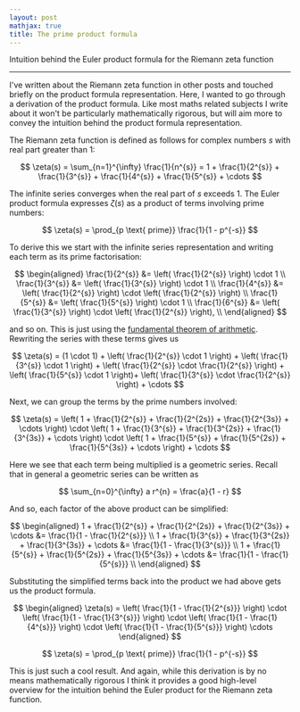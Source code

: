 ```yaml
---
layout: post
mathjax: true
title: The prime product formula
---
```


Intuition behind the Euler product formula for the Riemann zeta function

---

I've written about the Riemann zeta function in other posts and touched briefly
on the product formula representation. Here, I wanted to go through
a derivation of the product formula. Like most maths related subjects I write
about it won't be particularly mathematically rigorous, but will aim more to
convey the intuition behind the product formula representation.

The Riemann zeta function is defined as follows for complex numbers $s$ with
real part greater than $1$:

$$
  \zeta(s) = \sum_{n=1}^{\infty} \frac{1}{n^{s}} = 1 + \frac{1}{2^{s}} + \frac{1}{3^{s}} + \frac{1}{4^{s}} + \frac{1}{5^{s}} + \cdots
$$

The infinite series converges when the real part of $s$ exceeds $1$. The Euler
product formula expresses $\zeta(s)$ as a product of terms involving prime
numbers:

$$
\zeta(s) = \prod_{p \text{ prime}} \frac{1}{1 - p^{-s}}
$$

To derive this we start with the infinite series representation and writing each
term as its prime factorisation:

$$
  \begin{aligned}
    \frac{1}{2^{s}} &= \left( \frac{1}{2^{s}} \right) \cdot 1 \\
    \frac{1}{3^{s}} &= \left( \frac{1}{3^{s}} \right) \cdot 1 \\
    \frac{1}{4^{s}} &= \left( \frac{1}{2^{s}} \right) \cdot \left( \frac{1}{2^{s}} \right) \\
    \frac{1}{5^{s}} &= \left( \frac{1}{5^{s}} \right) \cdot 1 \\
    \frac{1}{6^{s}} &= \left( \frac{1}{3^{s}} \right) \cdot \left( \frac{1}{2^{s}} \right), \\
  \end{aligned}
$$

and so on. This is just using the [fundamental theorem of arithmetic](https://mathworld.wolfram.com/FundamentalTheoremofArithmetic.html).
Rewriting the series with these terms gives us

$$
  \zeta(s) = (1 \cdot 1) + \left( \frac{1}{2^{s}} \cdot 1 \right) + \left( \frac{1}{3^{s}} \cdot 1 \right) + \left( \frac{1}{2^{s}} \cdot \frac{1}{2^{s}} \right) + \left( \frac{1}{5^{s}} \cdot 1 \right)+ \left( \frac{1}{3^{s}} \cdot \frac{1}{2^{s}} \right) + \cdots
$$

Next, we can group the terms by the prime numbers involved:

$$
  \zeta(s) = \left( 1 + \frac{1}{2^{s}} + \frac{1}{2^{2s}} + \frac{1}{2^{3s}} + \cdots \right) \cdot \left( 1 + \frac{1}{3^{s}} + \frac{1}{3^{2s}} + \frac{1}{3^{3s}} + \cdots \right) \cdot \left( 1 + \frac{1}{5^{s}} + \frac{1}{5^{2s}} + \frac{1}{5^{3s}} + \cdots \right) + \cdots
$$

Here we see that each term being multiplied is a geometric series. Recall that
in general a geometric series can  be written as

$$
  \sum_{n=0}^{\infty} a r^{n} = \frac{a}{1 - r}
$$

And so, each factor of the above product can be simplified:

$$
\begin{aligned}
   1 + \frac{1}{2^{s}} + \frac{1}{2^{2s}} + \frac{1}{2^{3s}} + \cdots &= \frac{1}{1 - \frac{1}{2^{s}}} \\
   1 + \frac{1}{3^{s}} + \frac{1}{3^{2s}} + \frac{1}{3^{3s}} + \cdots &= \frac{1}{1 - \frac{1}{3^{s}}} \\
   1 + \frac{1}{5^{s}} + \frac{1}{5^{2s}} + \frac{1}{5^{3s}} + \cdots &= \frac{1}{1 - \frac{1}{5^{s}}} \\
\end{aligned}
$$

Substituting the simplified terms back into the product we had above gets us the product formula.

$$
\begin{aligned}
  \zeta(s) = \left( \frac{1}{1 - \frac{1}{2^{s}}} \right) \cdot \left( \frac{1}{1 - \frac{1}{3^{s}}} \right) \cdot \left( \frac{1}{1 - \frac{1}{4^{s}}} \right) \cdot \left( \frac{1}{1 - \frac{1}{5^{s}}} \right) \cdots
\end{aligned}
$$           

$$
  \zeta(s) = \prod_{p \text{ prime}} \frac{1}{1 - p^{-s}}
$$

This is just such a cool result. And again, while this derivation is by no means
mathematically rigorous I think it provides a good high-level overview for the
intuition behind the Euler product for the Riemann zeta function.
